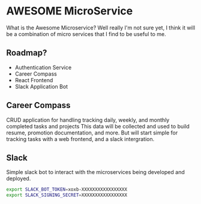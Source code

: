 # AWESOME MicroService 

What is the Awesome Microservice? 
Well really I'm not sure yet, I think it will be a combination of micro services that
I find to be useful to me.

## Roadmap? 

- Authentication Service
- Career Compass
- React Frontend
- Slack Application Bot


## Career Compass

CRUD application for handling tracking daily, weekly, and monthly completed tasks and projects
This data will be collected and used to build resume, promotion documentation, and more. 
But will start simple for tracking tasks with a web frontend, and a slack intergration. 


## Slack

Simple slack bot to interact with the microservices being developed and deployed. 

```bash
export SLACK_BOT_TOKEN=xoxb-XXXXXXXXXXXXXXXXX
export SLACK_SIGNING_SECRET=XXXXXXXXXXXXXXXXX
```
